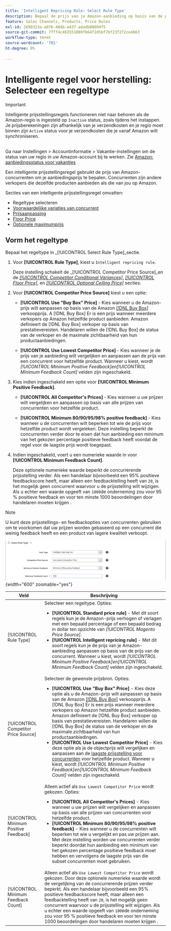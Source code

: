 ```yaml
---
title: 'Intelligent Repricing Rule: Select Rule Type'
description: Bepaal de prijs van je Amazon-aanbieding op basis van de prijs van een concurrent door een intelligente prijsregel te maken.
feature: Sales Channels, Products, Price Rules
exl-id: 2690323a-a076-484b-a437-adadb08094f5
source-git-commit: 7fff4c463551089fb64f2d5bf7bf23f272ce4663
workflow-type: tm+mt
source-wordcount: '701'
ht-degree: 0%

---
```


# Intelligente regel voor herstelling: Selecteer een regeltype

>[!IMPORTANT]
>
>Intelligente prijsstellingsregels functioneren niet naar behoren als de Amazon-regio is ingesteld op `Inactive` status, zoals tijdens het instappen. Je prijsberekeningen zijn afhankelijk van je verzendkosten en je regio moet binnen zijn `Active` status voor je verzendkosten die je vanaf Amazon wilt synchroniseren.<br><br>
>
>Ga naar Instellingen > Accountinformatie > Vakantie-instellingen om de status van uw regio in uw Amazon-account bij te werken. Zie [Amazon: aanbiedingsstatus voor vakanties](https://sellercentral.amazon.com/gp/help/help.html?itemID=200135620/&quot;target=&quot;_blank)

Een intelligente prijsstellingsregel gebruikt de prijs van Amazon-concurrenten om je aanbiedingsprijs te bepalen. Concurrenten zijn andere verkopers die dezelfde producten aanbieden als die van jou op Amazon.

Secties van een intelligente prijsstellingsregel omvatten:

- Regeltype selecteren
- [Voorwaardelijke variaties van concurrent](./competitor-conditional-variances.md)
- [Prijsaanpassing](./price-adjustment.md)
- [Floor Price](./floor-price.md)
- [Optionele maximumprijs](./optional-ceiling-price.md)

## Vorm het regeltype

Bepaal het regeltype in _[!UICONTROL Select Rule Type]_sectie.

1. Voor **[!UICONTROL Rule Type]**, kiest u `Intelligent repricing rule`.

   Deze instelling schakelt de _[!UICONTROL Competitor Price Source]_en de [_[!UICONTROL Competitor Conditional Variances]_](./competitor-conditional-variances.md), [_[!UICONTROL Floor Price]_](./floor-price.md), en [_[!UICONTROL Optional Ceiling Price]_](./optional-ceiling-price.md) secties.

1. Voor **[!UICONTROL Competitor Price Source]** kiest u een optie:

   - **[!UICONTROL Use "Buy Box" Price]** - Kies wanneer u de Amazon-prijs wilt aanpassen op basis van de Amazon [[!DNL Buy Box]](./buy-box-competitor-pricing.md) verkoopprijs. A [!DNL Buy Box] Er is een prijs wanneer meerdere verkopers op Amazon hetzelfde product aanbieden. Amazon definieert de [!DNL Buy Box] verkoper op basis van prestatievereisten. Handelaren willen de [!DNL Buy Box] de status van de verkoper en de maximale zichtbaarheid van hun productaanbiedingen.

   - **[!UICONTROL Use Lowest Competitor Price]** - Kies wanneer je de prijs van je aanbieding wilt vergelijken en aanpassen aan de prijs van een concurrent voor hetzelfde product. Wanneer u kiest, wordt _[!UICONTROL Minimum Positive Feedback]_en_[!UICONTROL Minimum Feedback Count]_ velden zijn ingeschakeld.

1. Kies indien ingeschakeld een optie voor **[!UICONTROL Minimum Positive Feedback]**.

   - **[!UICONTROL All Competitor's Prices]** - Kies wanneer u uw prijzen wilt vergelijken en aanpassen op basis van alle prijzen van concurrenten voor hetzelfde product.

   - **[!UICONTROL Minimum 80/90/95/98% positive feedback]** - Kies wanneer u de concurrenten wilt beperken tot wie de prijs voor hetzelfde product wordt vergeleken. Deze instelling beperkt de concurrenten verder door te eisen dat hun aanbieding een minimum van het gekozen percentage positieve feedback heeft voordat de regel voor de laagste prijs wordt toegepast.

1. Indien ingeschakeld, voert u een numerieke waarde in voor **[!UICONTROL Minimum Feedback Count]**.

   Deze optionele numerieke waarde beperkt de concurrerende prijsstelling verder. Als een handelaar bijvoorbeeld een 95% positieve feedbackscore heeft, maar alleen een feedbacktelling heeft van `20`, is het mogelijk geen concurrent waarvoor u de prijsstelling wilt wijzigen. Als u echter een waarde opgeeft van `1000`de onderneming zou voor 95 % positieve feedback en voor ten minste 1000 beoordelingen door handelaren moeten krijgen .

>[!NOTE]
>
>U kunt deze prijsstellings- en feedbackopties van concurrenten gebruiken om te voorkomen dat uw prijzen worden gebaseerd op een concurrent die weinig feedback heeft en een product van lagere kwaliteit verkoopt.

![Intelligente prijsregel - selecteer regeltype](assets/ob-intelligent-price-rule-type.png){width="600" zoomable="yes"}

| Veld | Beschrijving |
|----------------------------------------|-----------------------------------------------------------------------------------------------------------------------------------------------------------------------------------------------------------------------------------------------------------------------------------------------------------------------------------------------------------------------------------------------------------------------------------------------------------------------------------------------------------------------------------------------------------------------------------------------------------------------------------------------------------------------------------------------------------------------------------------------------------------------------------------------------------------------------------------------------------------------------------------|
| [!UICONTROL Rule Type] | Selecteer een regeltype. Opties:<ul><li>**[!UICONTROL Standard price rule]** - Met dit soort regels kun je de Amazon-prijs verhogen of verlagen met een bepaald percentage of een bepaald bedrag in dollar ten opzichte van _[!UICONTROL Magento Price Source]_. </li><li>**[!UICONTROL Intelligent repricing rule]** - Met dit soort regels kun je de prijs van je Amazon-aanbieding aanpassen op basis van de prijs van de concurrent. Wanneer u kiest, wordt _[!UICONTROL Minimum Positive Feedback]_en_[!UICONTROL Minimum Feedback Count]_ velden zijn ingeschakeld.</li></ul> |
| [!UICONTROL Competitor Price Source] | Selecteer de gewenste prijsbron. Opties:<ul><li>**[!UICONTROL Use "Buy Box" Price]** - Kies deze optie als u de Amazon-prijs wilt aanpassen op basis van de Amazon [[!DNL Buy Box]](./buy-box-competitor-pricing.md) verkoopprijs. A [!DNL Buy Box] Er is een prijs wanneer meerdere verkopers op Amazon hetzelfde product aanbieden. Amazon definieert de [!DNL Buy Box] verkoper op basis van prestatievereisten. Handelaren willen de [!DNL Buy Box] de status van de verkoper en de maximale zichtbaarheid van hun productaanbiedingen.</li><li>**[!UICONTROL Use Lowest Competitor Price]** - Kies deze optie als je de objectprijs wilt vergelijken en aanpassen aan de [laagste prijsstelling voor concurrenten](./lowest-competitor-pricing.md) voor hetzelfde product. Wanneer u kiest, wordt _[!UICONTROL Minimum Positive Feedback]_en_[!UICONTROL Minimum Feedback Count]_ velden zijn ingeschakeld.</li></ul> |
| [!UICONTROL Minimum Positive Feedback] | Alleen actief als `Use Lowest Competitor Price` wordt gekozen. Opties:<ul><li>**[!UICONTROL All Competitor's Prices]** - Kies wanneer u uw prijzen wilt vergelijken en aanpassen op basis van alle prijzen van concurrenten voor hetzelfde product.</li><li>**[!UICONTROL Minimum 80/90/95/98% positive feedback]** - Kies wanneer u de concurrenten wilt beperken tot wie u vergelijkt en pas uw prijzen aan. Met deze instelling worden uw concurrenten verder beperkt doordat hun aanbieding een minimum van het gekozen percentage positieve feedback moet hebben en vervolgens de laagste prijs van die subset concurrenten moet gebruiken.</li></ul> |
| [!UICONTROL Minimum Feedback Count] | Alleen actief als `Use Lowest Competitor Price` wordt gekozen. Door deze optionele numerieke waarde wordt de vergelijking van de concurrerende prijzen verder beperkt. Als een handelaar bijvoorbeeld een 95% positieve feedbackscore heeft, maar alleen een feedbacktelling heeft van `20`, is het mogelijk geen concurrent waarvoor u de prijsstelling wilt wijzigen. Als u echter een waarde opgeeft van `1000`de onderneming zou voor 95 % positieve feedback en voor ten minste 1000 beoordelingen door handelaren moeten krijgen . |
